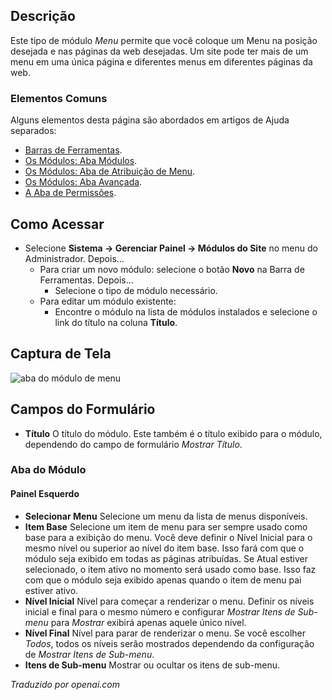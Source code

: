 <!-- Filename: Help4.x:Site_Modules:_Menu  / Display title: Módulos: Menu -->

## Descrição

Este tipo de módulo *Menu* permite que você coloque um Menu na posição desejada e nas páginas da web desejadas. Um site pode ter mais de um menu em uma única página e diferentes menus em diferentes páginas da web.

### Elementos Comuns

Alguns elementos desta página são abordados em artigos de Ajuda separados:

* [Barras de Ferramentas](jdocmanual?article=help/common-elements/toolbars).
* [Os Módulos: Aba Módulos](jdocmanual?article=help/modules/modules-module-tab).
* [Os Módulos: Aba de Atribuição de Menu](jdocmanual?article=help/modules/modules-menu-assignment-tab).
* [Os Módulos: Aba Avançada](jdocmanual?article=help/modules/modules-advanced-tab).
* [A Aba de Permissões](jdocmanual?article=help/common-elements/edit-permissions).

## Como Acessar

- Selecione **Sistema → Gerenciar Painel → Módulos do Site** no menu do Administrador. Depois...
  - Para criar um novo módulo: selecione o botão **Novo** na Barra de Ferramentas. Depois...
    - Selecione o tipo de módulo necessário.
  - Para editar um módulo existente:
    - Encontre o módulo na lista de módulos instalados e selecione o link do título na coluna **Título**.

## Captura de Tela

![aba do módulo de menu](../../../ptbr/images/modules-site/modules-menu-module-tab.png)

## Campos do Formulário

- **Título** O título do módulo. Este também é o título exibido
  para o módulo, dependendo do campo de formulário *Mostrar Título*.

### Aba do Módulo

#### Painel Esquerdo

- **Selecionar Menu** Selecione um menu da lista de menus disponíveis.
- **Item Base** Selecione um item de menu
  para ser sempre usado como base para a exibição do menu. Você deve definir o 
  Nível Inicial para o mesmo nível ou superior ao nível do item base. Isso fará com que o módulo seja exibido em todas as páginas atribuídas. Se Atual estiver selecionado, o item ativo no momento será usado como base. Isso faz com que o módulo seja exibido apenas quando o item de menu pai estiver ativo.
- **Nível Inicial** Nível para começar a renderizar o menu. Definir os níveis inicial e final para o mesmo número e configurar *Mostrar Itens de Sub-menu* para *Mostrar* exibirá apenas aquele único nível.
- **Nível Final** Nível para parar de renderizar o menu. Se você escolher *Todos*, todos
  os níveis serão mostrados dependendo da configuração de *Mostrar Itens de Sub-menu*.
- **Itens de Sub-menu** Mostrar ou ocultar os itens de sub-menu.

*Traduzido por openai.com*

